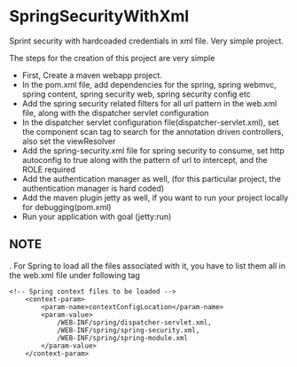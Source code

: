 SpringSecurityWithXml
=====================

Sprint security with hardcoaded credentials in xml file. Very simple project.

The steps for the creation of this project are very simple
* First, Create a maven webapp project.
* In the pom.xml file, add dependencies for the spring, spring webmvc, spring content, spring security web, spring security config etc
* Add the spring security related filters for all url pattern in the web.xml file, along with the dispatcher servlet configuration
* In the dispatcher servlet configuration file(dispatcher-servlet.xml), set the component scan tag to search for the annotation driven controllers, also set the viewResolver
* Add the spring-security.xml file for spring security to consume, set http autoconfig to true along with the pattern of url to intercept, and the ROLE required
* Add the authentication manager as well, (for this particular project, the authentication manager is hard coded)
* Add the maven plugin jetty as well, if you want to run your project locally for debugging(pom.xml)
* Run your application with goal (jetty:run)

## NOTE
. For Spring to load all the files associated with it, you have to list them all in the web.xml file under following tag
```
<!-- Spring context files to be loaded -->
    <context-param>
        <param-name>contextConfigLocation</param-name>
        <param-value>
            /WEB-INF/spring/dispatcher-servlet.xml,
            /WEB-INF/spring/spring-security.xml,
            /WEB-INF/spring/spring-module.xml
        </param-value>
    </context-param>
```
